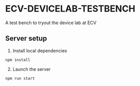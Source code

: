# ECV-DEVICELAB-TESTBENCH
A test bench to tryout the device lab at ECV

## Server setup

1. Install local dependencies
  ```
  npm install
  ```

2. Launch the server
  ```
  npm run start
  ```
